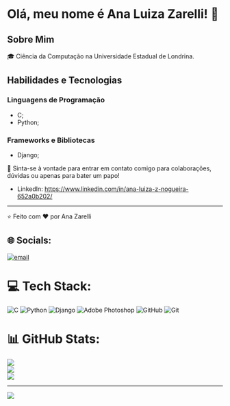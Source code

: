 # Olá, meu nome é Ana Luiza Zarelli! 👋

## Sobre Mim

🎓 Ciência da Computação na Universidade Estadual de Londrina.

## Habilidades e Tecnologias

### Linguagens de Programação
- C;
- Python;

### Frameworks e Bibliotecas
- Django;

💬 Sinta-se à vontade para entrar em contato comigo para colaborações, dúvidas ou apenas para bater um papo!

- LinkedIn: https://www.linkedin.com/in/ana-luiza-z-nogueira-652a0b202/
---

⭐️ Feito com ❤️ por Ana Zarelli

## 🌐 Socials:
[![email](https://img.shields.io/badge/Email-D14836?logo=gmail&logoColor=white)](mailto:analuizazarelli@gmail.com) 


# 💻 Tech Stack:
![C](https://img.shields.io/badge/c-%2300599C.svg?style=for-the-badge&logo=c&logoColor=white) ![Python](https://img.shields.io/badge/python-3670A0?style=for-the-badge&logo=python&logoColor=ffdd54) ![Django](https://img.shields.io/badge/django-%23092E20.svg?style=for-the-badge&logo=django&logoColor=white) ![Adobe Photoshop](https://img.shields.io/badge/adobe%20photoshop-%2331A8FF.svg?style=for-the-badge&logo=adobe%20photoshop&logoColor=white) ![GitHub](https://img.shields.io/badge/github-%23121011.svg?style=for-the-badge&logo=github&logoColor=white) ![Git](https://img.shields.io/badge/git-%23F05033.svg?style=for-the-badge&logo=git&logoColor=white)
# 📊 GitHub Stats:
![](https://github-readme-stats.vercel.app/api?username=luizazarelli&theme=date_night&hide_border=true&include_all_commits=true&count_private=true)<br/>
![](https://nirzak-streak-stats.vercel.app/?user=luizazarelli&theme=date_night&hide_border=true)<br/>
![](https://github-readme-stats.vercel.app/api/top-langs/?username=luizazarelli&theme=date_night&hide_border=true&include_all_commits=true&count_private=true&layout=compact)

---
[![](https://visitcount.itsvg.in/api?id=luizazarelli&icon=2&color=5)](https://visitcount.itsvg.in)

<!-- Proudly created with GPRM ( https://gprm.itsvg.in ) -->
